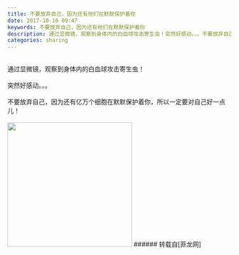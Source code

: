 ```yaml
---
title: 不要放弃自己，因为还有他们在默默保护着你
date: 2017-10-16 09:47
keywords: 不要放弃自己，因为还有他们在默默保护着你
description: 通过显微镜，观察到身体内的白血球攻击寄生虫！突然好感动。。。不要放弃自己，因为还有亿万个细胞在默默保护着你，所以一定要对自己好一点儿！
categories: sharing
---
```

<td class="t_f" id="postmessage_931297">

<br/>
通过显微镜，观察到身体内的白血球攻击寄生虫！<br/>
<br/>
突然好感动。。。<br/>
<br/>
不要放弃自己，因为还有亿万个细胞在默默保护着你，所以一定要对自己好一点儿！<br/>
<br/>

<img aid="648909" class="zoom" data-cf-modified-03e62bbc5fdcdaf25a1106f3-="" file="data/attachment/forum/201710/16/094705ii25sq5nvpqkqnwu.gif" id="aimg_648909" inpost="1" onclick="" onmouseover="" src="http://www.flw.ph/data/attachment/forum/201710/16/094705ii25sq5nvpqkqnwu.gif" width="280" zoomfile="data/attachment/forum/201710/16/094705ii25sq5nvpqkqnwu.gif"/>


</td>
###### 转载自[菲龙网]